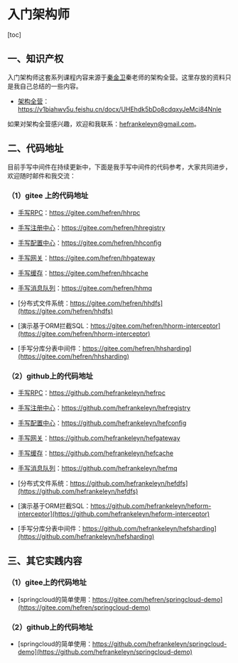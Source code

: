 # 入门架构师

[toc]

## 一、知识产权

入门架构师这套系列课程内容来源于[秦金卫](https://www.zhihu.com/people/kimmking/answers)秦老师的架构全营。这里存放的资料只是我自己总结的一些内容。

- [架构全营](https://v1biahwv5u.feishu.cn/docx/UHEhdk5bDo8cdqxyJeMci84Nnle)：https://v1biahwv5u.feishu.cn/docx/UHEhdk5bDo8cdqxyJeMci84Nnle

如果对架构全营感兴趣，欢迎和我联系：hefrankeleyn@gmail.com。

## 二、代码地址

目前手写中间件在持续更新中，下面是我手写中间件的代码参考，大家共同进步，欢迎随时邮件和我交流：

### （1）gitee 上的代码地址

- [手写RPC](https://gitee.com/hefren/hhrpc)：https://gitee.com/hefren/hhrpc
- [手写注册中心](https://gitee.com/hefren/hhregistry)：https://gitee.com/hefren/hhregistry

- [手写配置中心](https://gitee.com/hefren/hhconfig)：https://gitee.com/hefren/hhconfig
- [手写网关](https://gitee.com/hefren/hhgateway)：https://gitee.com/hefren/hhgateway
- [手写缓存](https://gitee.com/hefren/hhcache)：https://gitee.com/hefren/hhcache

- [手写消息队列](https://gitee.com/hefren/hhmq)：https://gitee.com/hefren/hhmq

- [分布式文件系统：https://gitee.com/hefren/hhdfs](https://gitee.com/hefren/hhdfs)

- [演示基于ORM拦截SQL：https://gitee.com/hefren/hhorm-interceptor](https://gitee.com/hefren/hhorm-interceptor)

- [手写分库分表中间件：https://gitee.com/hefren/hhsharding](https://gitee.com/hefren/hhsharding)

### （2）github上的代码地址

- [手写RPC](https://github.com/hefrankeleyn/hefrpc)：https://github.com/hefrankeleyn/hefrpc
- [手写注册中心](https://github.com/hefrankeleyn/hefregistry)：https://github.com/hefrankeleyn/hefregistry

- [手写配置中心](https://github.com/hefrankeleyn/hefconfig)：https://github.com/hefrankeleyn/hefconfig
- [手写网关](https://github.com/hefrankeleyn/hefgateway)：https://github.com/hefrankeleyn/hefgateway
- [手写缓存](https://github.com/hefrankeleyn/hefcache)：https://github.com/hefrankeleyn/hefcache

- [手写消息队列](https://github.com/hefrankeleyn/hefmq)：https://github.com/hefrankeleyn/hefmq

- [分布式文件系统：https://github.com/hefrankeleyn/hefdfs](https://github.com/hefrankeleyn/hefdfs)

- [演示基于ORM拦截SQL：https://github.com/hefrankeleyn/heform-interceptor](https://github.com/hefrankeleyn/heform-interceptor)

- [手写分库分表中间件：https://github.com/hefrankeleyn/hefsharding](https://github.com/hefrankeleyn/hefsharding)

## 三、其它实践内容

### （1）gitee上的代码地址

- [springcloud的简单使用：https://gitee.com/hefren/springcloud-demo](https://gitee.com/hefren/springcloud-demo)

### （2）github上的代码地址

- [springcloud的简单使用：https://github.com/hefrankeleyn/springcloud-demo](https://github.com/hefrankeleyn/springcloud-demo)

